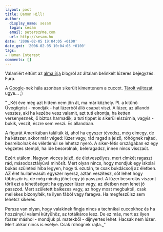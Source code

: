 ```yaml
---
layout: post
title: Damon Hill!
author:
  display_name: sesam
  login: sesam
  email: petersz@me.com
  url: http://sesam.hu
date: '2006-02-05 19:04:05 +0100'
date_gmt: '2006-02-05 10:04:05 +0100'
tags:
- Human Interest
comments: []
---
```


Valamiért eltűnt az [alma írja](http://alma.blog.nol.hu) blogról az általam belinkelt lúzeres bejegyzés. Fura.

A [Google](http://www.google.co.hu)-nek hála azonban sikerült kimentenem a cuccot. [Tárolt változat](http://www.google.com/search?q=cache:u9Jaw328ftcJ:alma.blog.nol.hu/+l%C3%BAzer+alma+%C3%ADrja&hl=hu&gl=hu&ct=clnk&cd=1) ugye... ;)

" _Két éve még azt hittem nem jön át, ma már közhely. Pl. a kitűnő Üvegtigrist - mondják - hat lúzerből álló csapat viszi. A lúzer, az állandó vesztes, aki ha kezébe vesz valamit, azt tuti elrontja, ha ketten versenyeznek, ő biztos harmadik, a tuti tippet is sikerül elszúrnia, vagyis - bukik, veszít, észre sem veszi. És állandóan.

A figurát Amerikában találták ki, ahol ha egyszer tévedsz, még elmegy, de ha kétszer, akkor már véged: lúzer vagy, rád ragad a jelző, röhögnek rajtad, besreibolnak és véletlenül se lehetsz nyerő. A siker-fétis országában ez egy végzetes stempli, ha ide besorolnak, beleragadsz, innen nincs visszaút.

Ezért utálom. Nagyon vicces jelző, de életveszélyes, mert címkét ragaszt rád, másodosztályúvá minősít. Mert olyan nincs, hogy mondjuk egy iskolai bukás születési hiba legyen, hogy ti. ezután, te csak bukdácsolj az életben. AZ élet hullámvasút: egyszer nyersz, aztán veszítesz, sőt lehet hogy többször is, de még mindig jöhet egy jó passzod. A lúzer besorolás viszont törli ezt a lehetőséget: ha egyszer lúzer vagy, az életben nem lehet jó passzod. Mert született balkezes vagy, az hogy most megbuktál, csak mellékes bizonyíték, te ilyen fából vagy faragva. Ha megfeszülsz sem lehetsz sikeres.

Persze van olyan, hogy valakinek fingja nincs a technikai cuccokhoz és ha hozzányúl valami kütyühöz, az totálkáros lesz. De ez más, mert az ilyen fószer máshol - mondjuk pl. matekből - díjnyertes lehet. Hacsak nem lúzer. Mert akkor nincs is esélye. Csak röhögnek rajta._"
